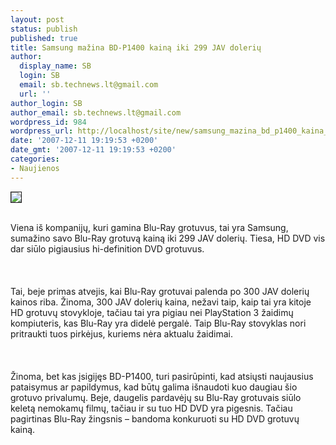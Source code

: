 ```yaml
---
layout: post
status: publish
published: true
title: Samsung mažina BD-P1400 kainą iki 299 JAV dolerių
author:
  display_name: SB
  login: SB
  email: sb.technews.lt@gmail.com
  url: ''
author_login: SB
author_email: sb.technews.lt@gmail.com
wordpress_id: 984
wordpress_url: http://localhost/site/new/samsung_mazina_bd_p1400_kaina_iki_299_jav_doleriu/
date: '2007-12-11 19:19:53 +0200'
date_gmt: '2007-12-11 19:19:53 +0200'
categories:
- Naujienos
---
```

<div class="imgright"><img src="http://tbn0.google.com/images?q=tbn:QhaFYGfQvgEfpM:http://www.technologiescomplete.com/Samsung%2520Logo.jpg" border="1"></div>
<p><br>Viena iš kompanijų, kuri gamina Blu-Ray grotuvus, tai yra Samsung, sumažino savo Blu-Ray grotuvą kainą iki 299 JAV dolerių. Tiesa, HD DVD vis dar siūlo pigiausius hi-definition DVD grotuvus.<br />
<br><br />
<br>Tai, beje primas atvejis, kai Blu-Ray grotuvai palenda po 300 JAV dolerių kainos riba. Žinoma, 300 JAV dolerių kaina, nežavi taip, kaip tai yra kitoje HD grotuvų stovykloje, tačiau tai yra pigiau nei PlayStation 3 žaidimų kompiuteris, kas Blu-Ray yra didelė pergalė. Taip Blu-Ray stovyklas nori pritraukti tuos pirkėjus, kuriems nėra aktualu žaidimai.<br />
<br><br />
<br>Žinoma, bet kas įsigijęs BD-P1400, turi pasirūpinti, kad atsiųsti naujausius pataisymus ar papildymus, kad būtų galima išnaudoti kuo daugiau šio grotuvo privalumų. Beje, daugelis pardavėjų su Blu-Ray grotuvais siūlo keletą nemokamų filmų, tačiau ir su tuo HD DVD yra pigesnis. Tačiau pagirtinas Blu-Ray žingsnis – bandoma konkuruoti su HD DVD grotuvų kainą.<br />
<br><br />
<br></p>
